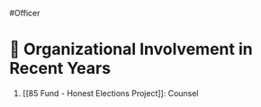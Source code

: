 #Officer 
# 💼 Organizational Involvement in Recent Years

1. [[85 Fund - Honest Elections Project]]: Counsel
